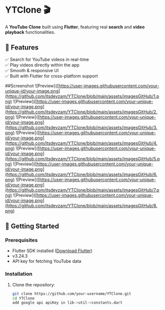 # YTClone 🎬

A **YouTube Clone** built using **Flutter**, featuring real **search** and **video playback** functionalities.

## 📌 Features
✅ Search for YouTube videos in real-time  
✅ Play videos directly within the app  
✅ Smooth & responsive UI  
✅ Built with Flutter for cross-platform support

##Screenshot
![Preview]([https://user-images.githubusercontent.com/your-unique-id/your-image.png](https://github.com/itsdevzam/YTClone/blob/main/assets/imagesGitHub/1.png)
![Preview]([https://user-images.githubusercontent.com/your-unique-id/your-image.png](https://github.com/itsdevzam/YTClone/blob/main/assets/imagesGitHub/2.png)
![Preview]([https://user-images.githubusercontent.com/your-unique-id/your-image.png](https://github.com/itsdevzam/YTClone/blob/main/assets/imagesGitHub/3.png)
![Preview]([https://user-images.githubusercontent.com/your-unique-id/your-image.png](https://github.com/itsdevzam/YTClone/blob/main/assets/imagesGitHub/4.png)
![Preview]([https://user-images.githubusercontent.com/your-unique-id/your-image.png](https://github.com/itsdevzam/YTClone/blob/main/assets/imagesGitHub/5.png)
![Preview]([https://user-images.githubusercontent.com/your-unique-id/your-image.png](https://github.com/itsdevzam/YTClone/blob/main/assets/imagesGitHub/6.png)
![Preview]([https://user-images.githubusercontent.com/your-unique-id/your-image.png](https://github.com/itsdevzam/YTClone/blob/main/assets/imagesGitHub/7.png)
![Preview]([https://user-images.githubusercontent.com/your-unique-id/your-image.png](https://github.com/itsdevzam/YTClone/blob/main/assets/imagesGitHub/8.png)


## 🚀 Getting Started
### Prerequisites
- Flutter SDK installed ([Download Flutter](https://flutter.dev/docs/get-started/install))
- v3.24.3
- API key for fetching YouTube data

### Installation
1. Clone the repository:
   ```sh
   git clone https://github.com/your-username/YTClone.git
   cd YTClone
   add google api apiKey in lib->util->constants.dart 

